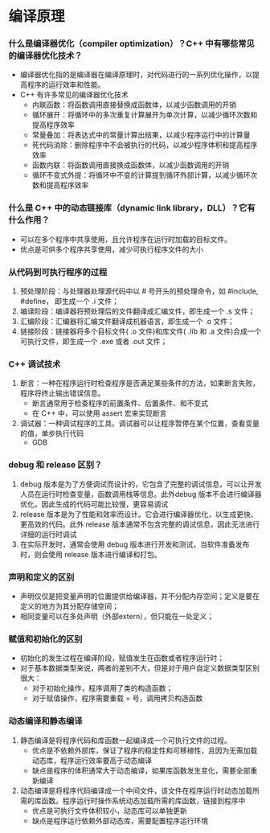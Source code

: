 # 编译原理

### 什么是编译器优化（compiler optimization）？C++ 中有哪些常见的编译器优化技术？
+ 编译器优化指的是编译器在编译原理时，对代码进行的一系列优化操作，以提高程序的运行效率和性能。
+ C++ 有许多常见的编译器优化技术
    - 内联函数：将函数调用直接替换成函数体，以减少函数调用的开销
    - 循环展开：将循环中的多次重复计算展开为单次计算，以减少循环次数和提高程序效率
    - 常量叠加：将表达式中的常量计算出结果，以减少程序运行中的计算量
    - 死代码消除：删除程序中不会被执行的代码，以减少程序体积和提高程序效率
    - 函数内联：将函数调用直接换成函数体，以减少函数调用的开销
    - 循环不变式外提：将循环中不变的计算提到循环外部计算，以减少循环次数和提高程序效率

### 什么是 C++ 中的动态链接库（dynamic link library，DLL）？它有什么作用？
+ 可以在多个程序中共享使用，且允许程序在运行时加载的目标文件。
+ 优点是可供多个程序共享使用，减少可执行程序文件的大小

### 从代码到可执行程序的过程
1. 预处理阶段：与处理器处理源代码中以 # 号开头的预处理命令，如 #include, #define， 即生成一个 .i 文件；
2. 编译阶段：编译器将预处理后的文件翻译成汇编文件，即生成一个 .s 文件；
3. 汇编阶段：汇编器将汇编文件翻译成机器语言，即生成一个 .o 文件；
4. 链接阶段：链接器将多个目标文件( .o 文件)和库文件( .lib 和 .a 文件)合成一个可执行文件，即生成一个 .exe 或者 .out 文件；

### C++ 调试技术
1. 断言：一种在程序运行时检查程序是否满足某些条件的方法，如果断言失败，程序将终止输出错误信息。
    + 断言通常用于检查程序的前置条件、后置条件、和不变式
    + 在 C++ 中，可以使用 assert 宏来实现断言
2. 调试器：一种调试程序的工具。调试器可以让程序暂停在某个位置，查看变量的值，单步执行代码
    + GDB

### debug 和 release 区别？
1. debug 版本是为了方便调试而设计的，它包含了完整的调试信息，可以让开发人员在运行时检查变量，函数调用栈等信息。此外debug 版本不会进行编译器优化，因此生成的代码可能比较慢，更容易调试
2. release 版本是为了性能和效率而设计。它会进行编译器优化，以生成更快、更高效的代码。此外 release 版本通常不包含完整的调试信息，因此无法进行详细的运行时调试
3. 在实际开发时，通常会使用 debug 版本进行开发和测试，当软件准备发布时，则会使用 release 版本进行编译和打包。

### 声明和定义的区别
+ 声明仅仅是把变量声明的位置提供给编译器，并不分配内存空间；定义是要在定义的地方为其分配存储空间；
+ 相同变量可以在多处声明（外部extern），但只能在一处定义；

### 赋值和初始化的区别
+ 初始化的发生过程在编译阶段，赋值发生在函数或者程序运行时；
+ 对于基本数据类型来说，两者的差别不大，但是对于用户自定义数据类型区别很大：
    - 对于初始化操作，程序调用了类的构造函数；
    - 对于赋值操作，程序需要重载 = 号，调用拷贝构造函数

### 动态编译和静态编译
1. 静态编译是将程序代码和库函数一起编译成一个可执行文件的过程。
    - 优点是不依赖外部库，保证了程序的稳定性和可移植性，且因为无需加载动态库，程序运行效率要高于动态编译
    - 缺点是程序的体积通常大于动态编译，如果库函数发生变化，需要全部重新编译
2. 动态编译是将程序代码编译成一个中间文件，该文件在程序运行时动态加载所需的库函数。程序运行时操作系统动态加载所需的库函数，链接到程序中
    - 优点是可执行文件体积较小，动态库可以单独更新
    - 缺点是程序运行依赖外部动态库，需要配置程序运行环境